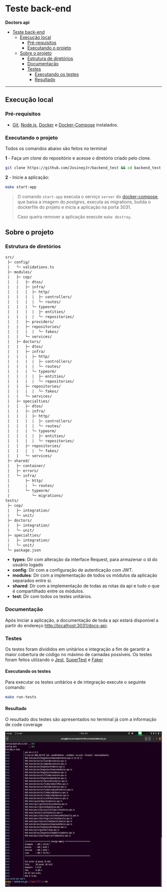 # Teste back-end

**Doctors api**

- [Teste back-end](#teste-back-end)
  - [Execução local](#execução-local)
    - [Pré-requisitos](#pré-requisitos)
    - [Executando o projeto](#executando-o-projeto)
  - [Sobre o projeto](#sobre-o-projeto)
    - [Estrutura de diretórios](#estrutura-de-diretórios)
    - [Documentação](#documentação)
    - [Testes](#testes)
      - [Executando os testes](#executando-os-testes)
      - [Resultado](#resultado)

---

## Execução local

### Pré-requisitos

- [Git](https://git-scm.com/download/), [Node.js](https://nodejs.org/en/download/), [Docker](https://docs.docker.com/get-docker/) e [Docker-Compose](https://docs.docker.com/compose/install/) instalados.

### Executando o projeto

Todos os comandos abaixo são feitos no terminal

**1** - Faça um clone do repositório e acesse o diretório criado pelo clone.

```sh
git clone https://github.com/JosineyJr/backend_test && cd backend_test
```

**2** - Inicie a aplicação:

```sh
make start-app
```

> O comando `start-app` executa o serviço `server` do [docker-compose](./docker-compose.yml), que baixa a imagem do _postgres_, executa as migrations, builda o dockerfile do projeto e inicia a aplicação na porta 3031.
>
> Caso queira remover a aplicação execute `make destroy`.

## Sobre o projeto

### Estrutura de diretórios

```
src/
 ├─ config/
 |   └─ validations.ts
 ├─ modules/
 |   ├─ cep/
 |   |   ├─ dtos/
 |   |   ├─ infra/
 |   |   |  ├─ http/
 |   |   |  |  ├─ controllers/
 |   |   |  |  └─ routes/
 |   |   |  └─ typeorm/
 |   |   |  |  ├─ entities/
 |   |   |  |  └─ repositories/
 |   |   ├─ providers/
 |   |   ├─ repositories/
 |   |   |  |  └─ fakes/
 |   |   └─ services/
 |   ├─ doctors/
 |   |   ├─ dtos/
 |   |   ├─ infra/
 |   |   |  ├─ http/
 |   |   |  |  ├─ controllers/
 |   |   |  |  └─ routes/
 |   |   |  └─ typeorm/
 |   |   |  |  ├─ entities/
 |   |   |  |  └─ repositories/
 |   |   ├─ repositories/
 |   |   |  |  └─ fakes/
 |   |   └─ services/
 |   ├─ specialties/
 |   |   ├─ dtos/
 |   |   ├─ infra/
 |   |   |  ├─ http/
 |   |   |  |  ├─ controllers/
 |   |   |  |  └─ routes/
 |   |   |  └─ typeorm/
 |   |   |  |  ├─ entities/
 |   |   |  |  └─ repositories/
 |   |   ├─ repositories/
 |   |   |  |  └─ fakes/
 |   |   └─ services/
 ├─ shared/
 |   ├─ container/
 |   ├─ errors/
 |   └─ infra/
 |       ├─ http/
 |       |  └─ routes/
 |       └─ typeorm/
 |          └─ migrations/
tests/
 ├─ cep/
 |   ├─ integration/
 |   └─ unit/
 ├─ doctors/
 |   ├─ integration/
 |   └─ unit/
 ├─ specialties/
 |   ├─ integration/
 |   └─ unit/
 └─ package.json
```

- **types**: Dir com alteração da interface Request, para armazenar o id do usuário logado
- **config**: Dir com a configuração de autenticação com JWT.
- **modules**: Dir com a implementação de todos os módulos da aplicação separados entre si.
- **shared**: Dir com a implementação de todas as rotas da api e tudo o que é compartilhado entre os módulos.
- **test**: Dir com todos os testes unitários.

### Documentação

Após iniciar a aplicação, a documentação de toda a api estará disponível a partir do endereço <http://localhost:3031/docs-api>.

### Testes

Os testes foram divididos em unitários e integração a fim de garantir a maior cobertura de código no máximo de camadas possíveis. Os testes foram feitos utilzando o [Jest](https://www.npmjs.com/package/jest), [SuperTest](https://www.npmjs.com/package/supertest) e [Faker](https://www.npmjs.com/package/faker)

#### Executando os testes

Para executar os testes unitários e de integração execute o seguinte comando:

```sh
make run-tests
```

#### Resultado

O resultado dos testes são apresentados no terminal já com a informação de code coverage

<img src=https://github.com/JosineyJr/backend_test/blob/main/testCoverage.png height="500">
